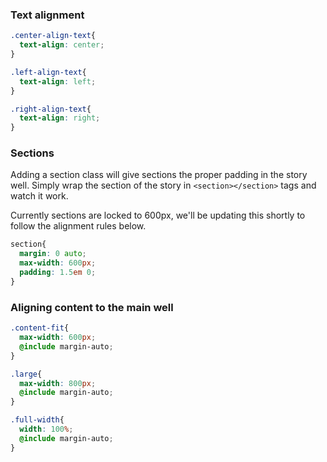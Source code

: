 ### Text alignment

```css
.center-align-text{
  text-align: center;
}

.left-align-text{
  text-align: left;
}

.right-align-text{
  text-align: right;
}
```

### Sections
Adding a section class will give sections the proper padding in the story well. 
Simply wrap the section of the story in `<section></section>` tags and watch it work.

Currently sections are locked to 600px, we'll be updating this shortly to follow the alignment rules below.

```css
section{
  margin: 0 auto;
  max-width: 600px;
  padding: 1.5em 0;
}


```



### Aligning content to the main well

```css
.content-fit{
  max-width: 600px;
  @include margin-auto;
}

.large{
  max-width: 800px;
  @include margin-auto;
}

.full-width{
  width: 100%;
  @include margin-auto;
}
```



